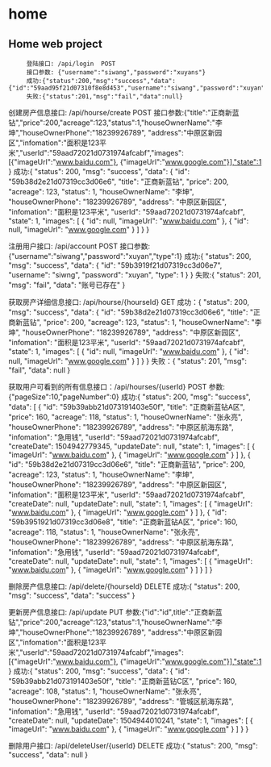 # home
## Home web project

```
     登陆接口: /api/login  POST
     接口参数: {"username":"siwang","password":"xuyans"}
     成功:{"status":200,"msg":"success","data":     {"id":"59aad95f21d07310f8e8d453","username":"siwang","password":"xuyan","type":1}}
     失败:{"status":201,"msg":"fail","data":null}
```

创建房产信息接口: /api/hourse/create POST
接口参数:{"title":"正商新蓝钻","price":200,"acreage":123,"status":1,"houseOwnerName":"李坤","houseOwnerPhone":"18239926789",
     	"address":"中原区新园区","infomation":"面积是123平米","userId":"59aad72021d0731974afcabf","images":[{"imageUrl":"www.baidu.com"},
     	{"imageUrl":"www.google.com"}],"state":1
     }
成功:{
       "status": 200,
       "msg": "success",
       "data": {
           "id": "59b38d2e21d07319cc3d06e6",
           "title": "正商新蓝钻",
           "price": 200,
           "acreage": 123,
           "status": 1,
           "houseOwnerName": "李坤",
           "houseOwnerPhone": "18239926789",
           "address": "中原区新园区",
           "infomation": "面积是123平米",
           "userId": "59aad72021d0731974afcabf",
           "state": 1,
           "images": [
               {
                   "id": null,
                   "imageUrl": "www.baidu.com"
               },
               {
                   "id": null,
                   "imageUrl": "www.google.com"
               }
           ]
       }
   }

注册用户接口: /api/account POST
接口参数:{"username":"siwang","password":"xuyan","type":1}
成功:{
       "status": 200,
       "msg": "success",
       "data": {
           "id": "59b3919f21d07319cc3d06e7",
           "username": "siwng",
           "password": "xuyan",
           "type": 1
       }
   }
失败:{
       "status": 201,
       "msg": "fail",
       "data": "账号已存在"
   }

获取房产详细信息接口: /api/hourse/{hourseId}  GET
成功：{
       "status": 200,
       "msg": "success",
       "data": {
           "id": "59b38d2e21d07319cc3d06e6",
           "title": "正商新蓝钻",
           "price": 200,
           "acreage": 123,
           "status": 1,
           "houseOwnerName": "李坤",
           "houseOwnerPhone": "18239926789",
           "address": "中原区新园区",
           "infomation": "面积是123平米",
           "userId": "59aad72021d0731974afcabf",
           "state": 1,
           "images": [
               {
                   "id": null,
                   "imageUrl": "www.baidu.com"
               },
               {
                   "id": null,
                   "imageUrl": "www.google.com"
               }
           ]
       }
   }
失败：{
       "status": 201,
       "msg": "fail",
       "data": null
   }
   
获取用户可看到的所有信息接口：/api/hourses/{userId} POST
参数:{"pageSize":10,"pageNumber":0}
成功:{
       "status": 200,
       "msg": "success",
       "data": [
           {
               "id": "59b39abb21d073191403e50f",
               "title": "正商新蓝钻A区",
               "price": 160,
               "acreage": 118,
               "status": 1,
               "houseOwnerName": "张永亮",
               "houseOwnerPhone": "18239926789",
               "address": "中原区航海东路",
               "infomation": "急用钱",
               "userId": "59aad72021d0731974afcabf",
               "createDate": 1504942779345,
               "updateDate": null,
               "state": 1,
               "images": [
                   {
                       "imageUrl": "www.baidu.com"
                   },
                   {
                       "imageUrl": "www.google.com"
                   }
               ]
           },
           {
               "id": "59b38d2e21d07319cc3d06e6",
               "title": "正商新蓝钻",
               "price": 200,
               "acreage": 123,
               "status": 1,
               "houseOwnerName": "李坤",
               "houseOwnerPhone": "18239926789",
               "address": "中原区新园区",
               "infomation": "面积是123平米",
               "userId": "59aad72021d0731974afcabf",
               "createDate": null,
               "updateDate": null,
               "state": 1,
               "images": [
                   {
                       "imageUrl": "www.baidu.com"
                   },
                   {
                       "imageUrl": "www.google.com"
                   }
               ]
           },
           {
               "id": "59b3951921d07319cc3d06e8",
               "title": "正商新蓝钻A区",
               "price": 160,
               "acreage": 118,
               "status": 1,
               "houseOwnerName": "张永亮",
               "houseOwnerPhone": "18239926789",
               "address": "中原区航海东路",
               "infomation": "急用钱",
               "userId": "59aad72021d0731974afcabf",
               "createDate": null,
               "updateDate": null,
               "state": 1,
               "images": [
                   {
                       "imageUrl": "www.baidu.com"
                   },
                   {
                       "imageUrl": "www.google.com"
                   }
               ]
           }
       ]
   }
   
删除房产信息接口: /api/delete/{hourseId}  DELETE
成功:{
          "status": 200,
          "msg": "success",
          "data": "success"
      }
      
更新房产信息接口: /api/update  PUT
参数:{"id":"id",title":"正商新蓝钻","price":200,"acreage":123,"status":1,"houseOwnerName":"李坤","houseOwnerPhone":"18239926789",
        	"address":"中原区新园区","infomation":"面积是123平米","userId":"59aad72021d0731974afcabf","images":[{"imageUrl":"www.baidu.com"},
        	{"imageUrl":"www.google.com"}],"state":1
        }
成功:{
       "status": 200,
       "msg": "success",
       "data": {
           "id": "59b39abb21d073191403e50f",
           "title": "正商新蓝钻C区",
           "price": 160,
           "acreage": 108,
           "status": 1,
           "houseOwnerName": "张永亮",
           "houseOwnerPhone": "18239926789",
           "address": "管城区航海东路",
           "infomation": "急用钱",
           "userId": "59aad72021d0731974afcabf",
           "createDate": null,
           "updateDate": 1504944010241,
           "state": 1,
           "images": [
               {
                   "imageUrl": "www.baidu.com"
               },
               {
                   "imageUrl": "www.google.com"
               }
           ]
       }
   }
   
删除用户接口: /api/deleteUser/{userId}  DELETE
成功:{
             "status": 200,
             "msg": "success",
             "data": null
         }
